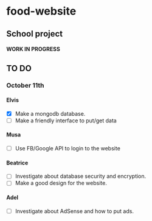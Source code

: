 # food-website
## School project


#### WORK IN PROGRESS


## TO DO

### October 11th

#### Elvis
- [x] Make a mongodb database.
- [ ] Make a friendly interface to put/get data

#### Musa
- [ ] Use FB/Google API to login to the website

#### Beatrice
- [ ] Investigate about database security and encryption.
- [ ] Make a good design for the website.

#### Adel
- [ ] Investigate about AdSense and how to put ads.
